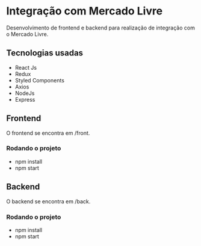 # Integração com Mercado Livre

Desenvolvimento de frontend e backend para realização de integração com o Mercado Livre.

## Tecnologias usadas

- React Js
- Redux
- Styled Components
- Axios
- NodeJs
- Express

## Frontend

O frontend se encontra em /front. 

### Rodando o projeto

- npm install
- npm start

## Backend

O backend se encontra em /back. 

### Rodando o projeto

- npm install
- npm start
